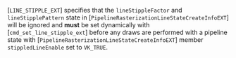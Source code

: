 [`LINE_STIPPLE_EXT`] specifies that the
`lineStippleFactor` and `lineStipplePattern` state in
[`PipelineRasterizationLineStateCreateInfoEXT`] will be ignored and
 **must**  be set dynamically with [`cmd_set_line_stipple_ext`] before any
draws are performed with a pipeline state with
[`PipelineRasterizationLineStateCreateInfoEXT`] member
`stippledLineEnable` set to `VK_TRUE`.